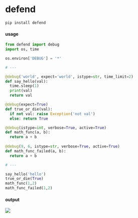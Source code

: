 # defend

`pip install defend`

#### usage
```python
from defend import debug
import os, time

os.environ['DEBUG'] = '*'

# ---

@debug('world', expect='world', istype=str, time_limit=2)
def say_hello(val):
  time.sleep(1)
  print(val)
  return val

@debug(expect=True)
def true_or_die(val):
  if not val: raise Exception('not val')
  else: return True

@debug(istype=int, verbose=True, active=True)
def math_func(a, b):
  return a + b
  
@debug(9, 6, istype=str, verbose=True, active=True)
def math_func_failed(a, b):
  return a + b

# ---

say_hello('hello')
true_or_die(True)
math_func(1,2)
math_func_failed(1,2)
```

#### output
<img src="https://github.com/selfquery/defend/blob/master/docs/result.png" />